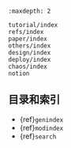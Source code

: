 ```{include} ../README.md 
```

```{toctree}
:maxdepth: 2

tutorial/index
refs/index
paper/index
others/index
design/index
deploy/index
chaos/index
notion
```

## 目录和索引

* {ref}`genindex`
* {ref}`modindex`
* {ref}`search`
